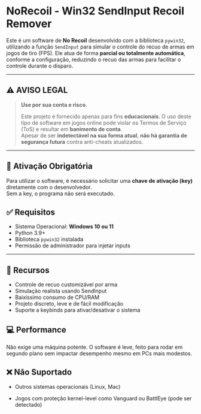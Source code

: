 # NoRecoil - Win32 SendInput Recoil Remover

Este é um software de **No Recoil** desenvolvido com a biblioteca `pywin32`, utilizando a função `SendInput` para simular o controle do recuo de armas em jogos de tiro (FPS). Ele atua de forma **parcial ou totalmente automática**, conforme a configuração, reduzindo o recuo das armas para facilitar o controle durante o disparo.

---

## ⚠️ AVISO LEGAL

> **Use por sua conta e risco.**
>
> Este projeto é fornecido apenas para fins **educacionais**. O uso deste tipo de software em jogos online pode violar os Termos de Serviço (ToS) e resultar em **banimento de conta**.  
> Apesar de ser **indetectável na sua forma atual**, **não há garantia de segurança futura** contra anti-cheats atualizados.

---

## 🔐 Ativação Obrigatória

Para utilizar o software, é necessário solicitar uma **chave de ativação (key)** diretamente com o desenvolvedor.  
Sem a key, o programa não será executado.

## ✅ Requisitos

- Sistema Operacional: **Windows 10 ou 11**
- Python 3.9+
- Biblioteca `pywin32` instalada
- Permissão de administrador para injetar inputs

---

## 🎯 Recursos
- Controle de recuo customizável por arma
- Simulação realista usando SendInput
- Baixíssimo consumo de CPU/RAM
- Projeto discreto, leve e de fácil modificação
- Suporte a keybinds para ativar/desativar o sistema


## 💻 Performance
Não exige uma máquina potente. O software é leve, feito para rodar em segundo plano sem impactar desempenho mesmo em PCs mais modestos.

## ❌ Não Suportado
- Outros sistemas operacionais (Linux, Mac)

- Jogos com proteção kernel-level como Vanguard ou BattlEye (pode ser detectado)

